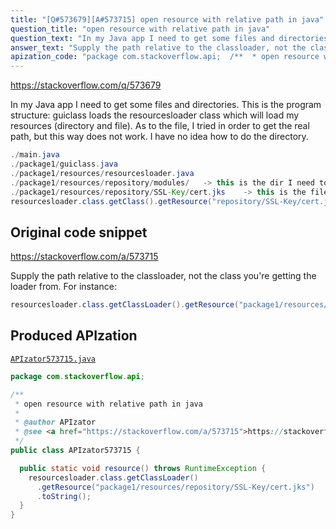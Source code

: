 ```yaml
---
title: "[Q#573679][A#573715] open resource with relative path in java"
question_title: "open resource with relative path in java"
question_text: "In my Java app I need to get some files and directories. This is the program structure: guiclass loads the resourcesloader class which will load my resources (directory and file). As to the file, I tried in order to get the real path, but this way does not work. I have no idea how to do the directory."
answer_text: "Supply the path relative to the classloader, not the class you're getting the loader from.  For instance:"
apization_code: "package com.stackoverflow.api;  /**  * open resource with relative path in java  *  * @author APIzator  * @see <a href=\"https://stackoverflow.com/a/573715\">https://stackoverflow.com/a/573715</a>  */ public class APIzator573715 {    public static void resource() throws RuntimeException {     resourcesloader.class.getClassLoader()       .getResource(\"package1/resources/repository/SSL-Key/cert.jks\")       .toString();   } }"
---
```


https://stackoverflow.com/q/573679

In my Java app I need to get some files and directories.
This is the program structure:
guiclass loads the resourcesloader class which will load my resources (directory and file).
As to the file, I tried
in order to get the real path, but this way does not work.
I have no idea how to do the directory.


```java
./main.java
./package1/guiclass.java
./package1/resources/resourcesloader.java
./package1/resources/repository/modules/   -> this is the dir I need to get
./package1/resources/repository/SSL-Key/cert.jks    -> this is the file I need to get
resourcesloader.class.getClass().getResource("repository/SSL-Key/cert.jks").toString()
```


## Original code snippet

https://stackoverflow.com/a/573715

Supply the path relative to the classloader, not the class you&#x27;re getting the loader from.  For instance:

```java
resourcesloader.class.getClassLoader().getResource("package1/resources/repository/SSL-Key/cert.jks").toString();
```

## Produced APIzation

[`APIzator573715.java`](https://github.com/pasqualesalza/apization-temp-data/raw/master/apizations/java/APIzator573715.java)

```java
package com.stackoverflow.api;

/**
 * open resource with relative path in java
 *
 * @author APIzator
 * @see <a href="https://stackoverflow.com/a/573715">https://stackoverflow.com/a/573715</a>
 */
public class APIzator573715 {

  public static void resource() throws RuntimeException {
    resourcesloader.class.getClassLoader()
      .getResource("package1/resources/repository/SSL-Key/cert.jks")
      .toString();
  }
}

```